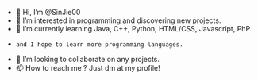 - 👋 Hi, I’m @SinJie00
- 👀 I’m interested in programming and discovering new projects.
- 🌱 I’m currently learning Java, C++, Python, HTML/CSS, Javascript, PhP
-     and I hope to learn more programming languages.
- 💞️ I’m looking to collaborate on any projects.
- 📫 How to reach me ? Just dm at my profile!

<!---
SinJie00/SinJie00 is a ✨ special ✨ repository because its `README.md` (this file) appears on your GitHub profile.
You can click the Preview link to take a look at your changes.
--->
